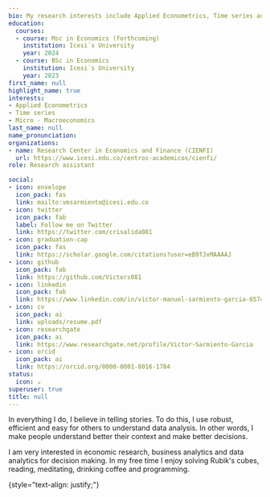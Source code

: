```yaml
---
bio: My research interests include Applied Econometrics, Time series and Micro - Macroeconomics.
education:
  courses:
  - course: Msc in Economics (forthcoming)
    institution: Icesi´s University
    year: 2024
  - course: BSc in Economics
    institution: Icesi´s University
    year: 2023
first_name: null
highlight_name: true
interests:
- Applied Econometrics
- Time series
- Micro - Macroeconomics
last_name: null
name_pronunciation:
organizations:
- name: Research Center in Economics and Finance (CIENFI)
  url: https://www.icesi.edu.co/centros-academicos/cienfi/
role: Research assistant

social:
- icon: envelope
  icon_pack: fas
  link: mailto:vmsarmiento@icesi.edu.co
- icon: twitter
  icon_pack: fab
  label: Follow me on Twitter
  link: https://twitter.com/crisalida081
- icon: graduation-cap
  icon_pack: fas
  link: https://scholar.google.com/citations?user=eB9TJxMAAAAJ
- icon: github
  icon_pack: fab
  link: https://github.com/Victors081
- icon: linkedin
  icon_pack: fab
  link: https://www.linkedin.com/in/victor-manuel-sarmiento-garcia-6574601a4/
- icon: cv
  icon_pack: ai
  link: uploads/resume.pdf
- icon: researchgate
  icon_pack: ai
  link: https://www.researchgate.net/profile/Victor-Sarmiento-Garcia
- icon: orcid
  icon_pack: ai
  link: https://orcid.org/0000-0001-8016-1784
status:
  icon: ☕️
superuser: true
title: null
---
```


In everything I do, I believe in telling stories. To do this, I use robust, efficient and easy for others to understand data analysis. In other words, I make people understand better their context and make better decisions.

I am very interested in economic research, business analytics and data analytics for decision making. In my free time I enjoy solving Rubik's cubes, reading, meditating, drinking coffee and programming.

{style="text-align: justify;"}
